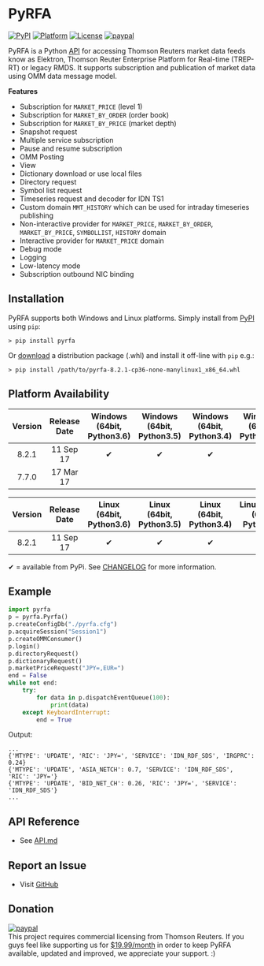 # PyRFA
[![PyPI](https://img.shields.io/badge/pypi-8.2.1-blue.svg)](https://pypi.python.org/pypi/pyrfa/8.2.1)
[![Platform](https://img.shields.io/badge/platform-linux--64|win--64|win--32-lightgray.svg)](#platform-availability)
[![License](https://img.shields.io/badge/license-MIT-blue.svg)](LICENSE.txt)
[![paypal](https://img.shields.io/badge/Donate-PayPal-green.svg)](https://www.paypal.com/cgi-bin/webscr?cmd=_s-xclick&hosted_button_id=ADMRKER4V4LZL)

PyRFA is a Python [API](API.md) for accessing Thomson Reuters market data feeds know as Elektron,
Thomson Reuter Enterprise Platform for Real-time (TREP-RT) or legacy RMDS. It supports subscription
and publication of market data using OMM data message model.

**Features**

* Subscription for `MARKET_PRICE` (level 1)
* Subscription for `MARKET_BY_ORDER` (order book)
* Subscription for `MARKET_BY_PRICE` (market depth)
* Snapshot request
* Multiple service subscription
* Pause and resume subscription
* OMM Posting
* View
* Dictionary download or use local files
* Directory request
* Symbol list request
* Timeseries request and decoder for IDN TS1
* Custom domain `MMT_HISTORY` which can be used for intraday timeseries publishing
* Non-interactive provider for `MARKET_PRICE`, `MARKET_BY_ORDER`, `MARKET_BY_PRICE`, `SYMBOLLIST`, `HISTORY` domain
* Interactive provider for `MARKET_PRICE` domain
* Debug mode
* Logging
* Low-latency mode
* Subscription outbound NIC binding

## Installation
PyRFA supports both Windows and Linux platforms. Simply install from [PyPI](https://pypi.python.org/pypi/pyrfa) using `pip`:

```
> pip install pyrfa
```

Or [download](https://pypi.python.org/pypi/pyrfa) a distribution package (.whl) and install it off-line with `pip` e.g.:

```
> pip install /path/to/pyrfa-8.2.1-cp36-none-manylinux1_x86_64.whl
```

## Platform Availability

Version | Release Date | Windows (64bit, Python3.6) | Windows (64bit, Python3.5) | Windows (64bit, Python3.4) | Windows (64bit, Python2.7) | Windows (64bit, Python2.6) | Windows (32bit, Python2.7) | Windows (32bit, Python2.6)
:-:|:-:|:-:|:-:|:-:|:-:|:-:|:-:|:-:
8.2.1 | 11 Sep 17 | ✔ | ✔ | ✔ | ✔ | ✔ | |
7.7.0 | 17 Mar 17 | | | | | | ✔ | ✔ 

Version | Release Date | Linux (64bit, Python3.6) | Linux (64bit, Python3.5) | Linux (64bit, Python3.4) | Linux/RHEL7 (64bit, Python2.7) | Linux/RHEL6 (64bit, Python2.6)
:-:|:-:|:-:|:-:|:-:|:-:|:-:
8.2.1 | 11 Sep 17 | ✔| ✔ | ✔ | ✔ | ✔

✔ = available from PyPi. See [CHANGELOG](CHANGELOG8.md) for more information.

## Example

```python
import pyrfa
p = pyrfa.Pyrfa()
p.createConfigDb("./pyrfa.cfg")
p.acquireSession("Session1")
p.createOMMConsumer()
p.login()
p.directoryRequest()
p.dictionaryRequest()
p.marketPriceRequest("JPY=,EUR=")
end = False
while not end:
    try:
        for data in p.dispatchEventQueue(100):
            print(data)
    except KeyboardInterrupt:
        end = True
```
Output:
```
...
{'MTYPE': 'UPDATE', 'RIC': 'JPY=', 'SERVICE': 'IDN_RDF_SDS', 'IRGPRC': 0.24}
{'MTYPE': 'UPDATE', 'ASIA_NETCH': 0.7, 'SERVICE': 'IDN_RDF_SDS', 'RIC': 'JPY='}
{'MTYPE': 'UPDATE', 'BID_NET_CH': 0.26, 'RIC': 'JPY=', 'SERVICE': 'IDN_RDF_SDS'}
...
```
## API Reference
* See [API.md](API.md)

## Report an Issue
* Visit [GitHub](https://github.com/devcartel/pyrfa/issues)

## Donation
[![paypal](https://img.shields.io/badge/Donate-PayPal-green.svg)](https://www.paypal.com/cgi-bin/webscr?cmd=_s-xclick&hosted_button_id=ADMRKER4V4LZL)  
This project requires commercial licensing from Thomson Reuters. If you guys feel like supporting us for [$19.99/month](https://www.paypal.com/cgi-bin/webscr?cmd=_s-xclick&hosted_button_id=ADMRKER4V4LZL) in order to keep PyRFA available, updated and improved, we appreciate your support.  :)
